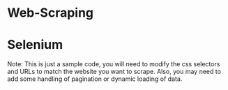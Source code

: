 # Web-Scraping


# Selenium
Note: This is just a sample code, you will need to modify the css selectors and URLs to match the website you want to scrape. Also, you may need to add some handling of pagination or dynamic loading of data.
